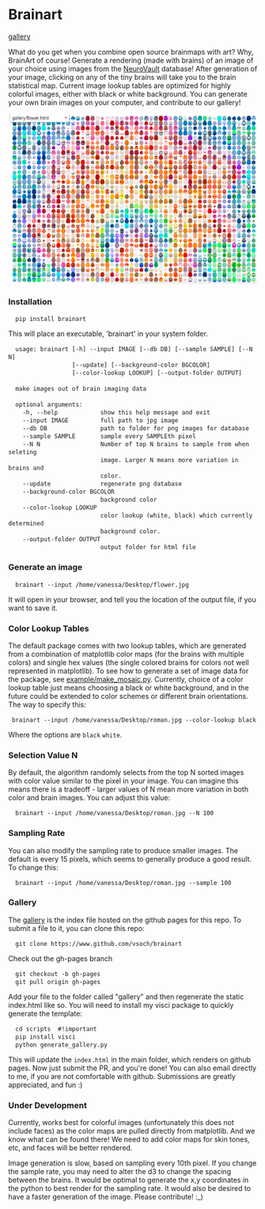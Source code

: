# Brainart

[gallery](http://vsoch.github.io/brainart)

What do you get when you combine open source brainmaps with art? Why, BrainArt of course! Generate a rendering (made with brains) of an image of your choice using images from the [NeuroVault](http://www.neurovault.org) database! After generation of your image, clicking on any of the tiny brains will take you to the brain statistical map. Current image lookup tables are optimized for highly colorful images, either with black or white background. You can generate your own brain images on your computer, and contribute to our gallery!

![img/brainart.png](img/brainart.png)

### Installation

      pip install brainart


This will place an executable, 'brainart' in your system folder.


      usage: brainart [-h] --input IMAGE [--db DB] [--sample SAMPLE] [--N N]
                      [--update] [--background-color BGCOLOR]
                      [--color-lookup LOOKUP] [--output-folder OUTPUT]

      make images out of brain imaging data

      optional arguments:
        -h, --help            show this help message and exit
        --input IMAGE         full path to jpg image
        --db DB               path to folder for png images for database
        --sample SAMPLE       sample every SAMPLEth pixel
        --N N                 Number of top N brains to sample from when seleting
                              image. Larger N means more variation in brains and
                              color.
        --update              regenerate png database
        --background-color BGCOLOR
                              background color
        --color-lookup LOOKUP
                              color lookup (white, black) which currently determined
                              background color.
        --output-folder OUTPUT
                              output folder for html file

### Generate an image

      brainart --input /home/vanessa/Desktop/flower.jpg

It will open in your browser, and tell you the location of the output file, if you want to save it. 


### Color Lookup Tables
The default package comes with two lookup tables, which are generated from a combination of matplotlib color maps (for the brains with multiple colors) and single hex values (the single colored brains for colors not well represented in matplotlib). To see how to generate a set of image data for the package, see [example/make_mosaic.py](example/make_mosaic.py). Currently, choice of a color lookup table just means choosing a black or white background, and in the future could be extended to color schemes or different brain orientations. The way to specify this:

     brainart --input /home/vanessa/Desktop/roman.jpg --color-lookup black

Where the options are `black` `white`.


### Selection Value N
By default, the algorithm randomly selects from the top N sorted images with color value similar to the pixel in your image. You can imagine this means there is a tradeoff - larger values of N mean more variation in both color and brain images. You can adjust this value:

      brainart --input /home/vanessa/Desktop/roman.jpg --N 100


### Sampling Rate
You can also modify the sampling rate to produce smaller images. The default is every 15 pixels, which seems to generally produce a good result. To change this:

      brainart --input /home/vanessa/Desktop/roman.jpg --sample 100


### Gallery
The [gallery](http://vsoch.github.io/brainart) is the index file hosted on the github pages for this repo. To submit a file to it, you can clone this repo:

      git clone https://www.github.com/vsoch/brainart

Check out the gh-pages branch

      git checkout -b gh-pages
      git pull origin gh-pages

Add your file to the folder called "gallery" and then regenerate the static index.html like so. You will need to install my visci package to quickly generate the template:


      cd scripts  #!important
      pip install visci
      python generate_gallery.py


This will update the `index.html` in the main folder, which renders on github pages. Now just submit the PR, and you're done! You can also email directly to me, if you are not comfortable with github. Submissions are greatly appreciated, and fun :)


### Under Development
Currently, works best for colorful images (unfortunately this does not include faces) as the color maps are pulled directly from matplotlib. And we know what can be found there! We need to add color maps for skin tones, etc, and faces will be better rendered.

Image generation is slow, based on sampling every 10th pixel. If you change the sample rate, you may need to alter the d3 to change the spacing between the brains. It would be optimal to generate the x,y coordinates in the python to best render for the sampling rate. It would also be desired to have a faster generation of the image. Please contribute! :_)
